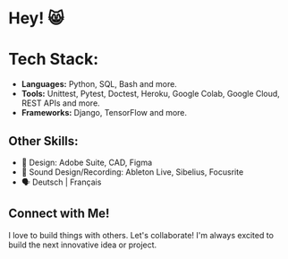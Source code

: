 # Hey! 😸 

# Tech Stack:
- **Languages:** Python, SQL, Bash and more.
- **Tools:** Unittest, Pytest, Doctest, Heroku, Google Colab, Google Cloud, REST APIs and more.
- **Frameworks:** Django, TensorFlow and more.

## Other Skills:
- 🎨 Design: Adobe Suite, CAD, Figma
- 🎵 Sound Design/Recording: Ableton Live, Sibelius, Focusrite
- 🗣️ Deutsch | Français

## Connect with Me!
I love to build things with others. Let's collaborate! I'm always excited to build the next innovative idea or project.
